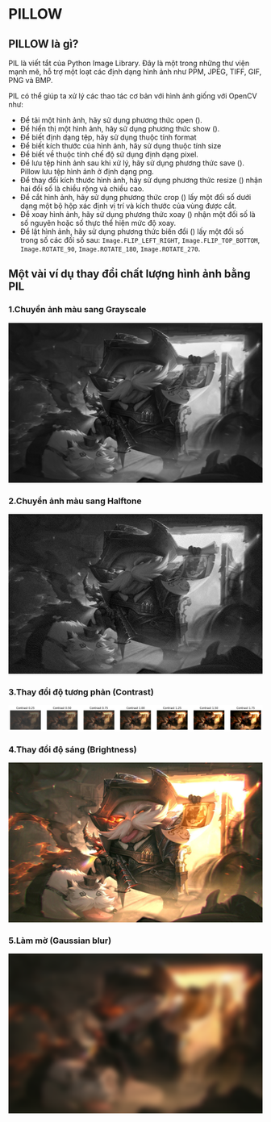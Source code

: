 # PILLOW #
## PILLOW là gì? ##

PIL là viết tắt của Python Image Library. Đây là một trong những thư viện mạnh mẽ, hỗ trợ một loạt các định dạng hình ảnh như PPM, JPEG, TIFF, GIF, PNG và BMP.

PIL có thể giúp ta xử lý các thao tác cơ bản với hình ảnh giống với OpenCV như: 
* Để tải một hình ảnh, hãy sử dụng phương thức open ().
* Để hiển thị một hình ảnh, hãy sử dụng phương thức show ().
* Để biết định dạng tệp, hãy sử dụng thuộc tính format
* Để biết kích thước của hình ảnh, hãy sử dụng thuộc tính size
* Để biết về thuộc tính chế độ sử dụng định dạng pixel.
* Để lưu tệp hình ảnh sau khi xử lý, hãy sử dụng phương thức save (). Pillow lưu tệp hình ảnh ở định dạng png.
* Để thay đổi kích thước hình ảnh, hãy sử dụng phương thức resize () nhận hai đối số là chiều rộng và chiều cao.
* Để cắt hình ảnh, hãy sử dụng phương thức crop () lấy một đối số dưới dạng một bộ hộp xác định vị trí và kích thước của vùng được cắt.
* Để xoay hình ảnh, hãy sử dụng phương thức xoay () nhận một đối số là số nguyên hoặc số thực thể hiện mức độ xoay.
* Để lật hình ảnh, hãy sử dụng phương thức biến đổi () lấy một đối số trong số các đối số sau: `Image.FLIP_LEFT_RIGHT`, `Image.FLIP_TOP_BOTTOM`, `Image.ROTATE_90`, `Image.ROTATE_180`, `Image.ROTATE_270`.

## Một vài ví dụ thay đổi chất lượng hình ảnh bằng PIL ##
### 1.Chuyển ảnh màu sang Grayscale ###

![markdown](test-l.jpg)

### 2.Chuyển ảnh màu sang Halftone ###

![markdown](test-1.png)

### 3.Thay đổi độ tương phản (Contrast) ###

![markdown](contrast.png)

### 4.Thay đổi độ sáng (Brightness) ###

![markdown](brightness-test.jpg)

### 5.Làm mờ (Gaussian blur) ###

![markdown](blur-test.png)